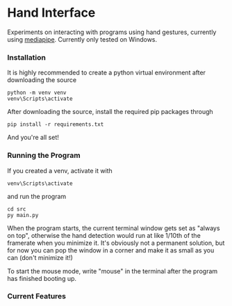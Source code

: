 # Hand Interface
Experiments on interacting with programs using hand gestures, currently using [mediapipe](https://github.com/google-ai-edge/mediapipe/).
Currently only tested on Windows.

### Installation

It is highly recommended to create a python virtual environment after downloading the source
```
python -m venv venv
venv\Scripts\activate
```
After downloading the source, install the required pip packages through
```
pip install -r requirements.txt
```
And you're all set!

### Running the Program

If you created a venv, activate it with
```
venv\Scripts\activate
```
and run the program 
```
cd src
py main.py
```

When the program starts, the current terminal window gets set as "always on top", otherwise the hand detection would run at like 1/10th of the framerate when you minimize it. It's obviously not a permanent solution, but for now you can pop the window in a corner and make it as small as you can (don't minimize it!)

To start the mouse mode, write "mouse" in the terminal after the program has finished booting up.

### Current Features

